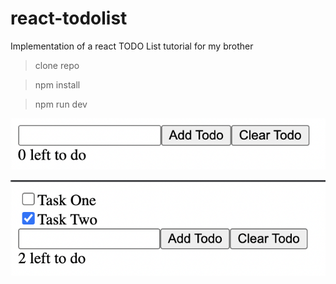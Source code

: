 # react-todolist
Implementation of a react TODO List tutorial for my brother

> clone repo

> npm install

> npm run dev

![Img](img/ss1.png)

![Img1](img/ss2.png)
